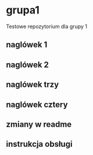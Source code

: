 # grupa1
Testowe repozytorium dla grupy 1

## naglówek 1

## naglówek 2

## naglówek trzy

## naglówek cztery

## zmiany w readme

## instrukcja obsługi